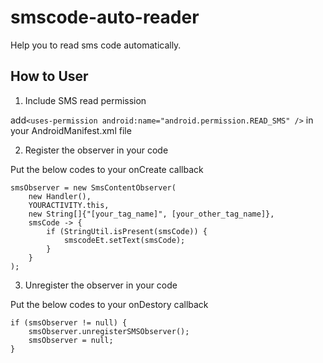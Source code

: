 # smscode-auto-reader
Help you to read sms code automatically.
## How to User

1. Include SMS read permission
    
add`<uses-permission android:name="android.permission.READ_SMS" />` in your AndroidManifest.xml file


2. Register the observer in your code

Put the below codes to your onCreate callback

    smsObserver = new SmsContentObserver(
        new Handler(), 
        YOURACTIVITY.this, 
        new String[]{"[your_tag_name]", [your_other_tag_name]},
        smsCode -> {
            if (StringUtil.isPresent(smsCode)) {
                smscodeEt.setText(smsCode);
            }
        }
    );
    
3. Unregister the observer in your code

Put the below codes to your onDestory callback

    if (smsObserver != null) {
        smsObserver.unregisterSMSObserver();
        smsObserver = null;
    }
